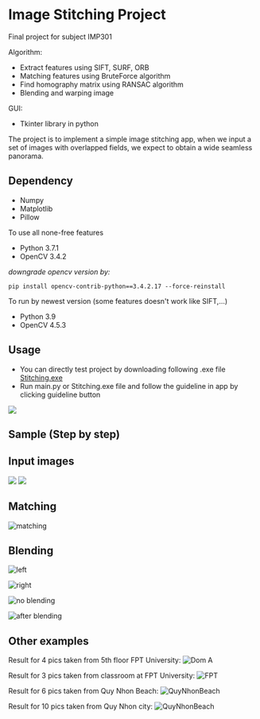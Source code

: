 # Image Stitching Project	
Final project for subject IMP301

Algorithm:
- Extract features using SIFT, SURF, ORB
- Matching features using BruteForce algorithm
- Find homography matrix using RANSAC algorithm
- Blending and warping image

GUI: 
- Tkinter library in python

The project is to implement a simple image stitching app, when we input a set of images with overlapped fields, we expect to obtain a wide seamless panorama.

## Dependency
- Numpy
- Matplotlib
- Pillow

To use all none-free features
- Python 3.7.1
- OpenCV 3.4.2

*downgrade opencv version by:*

```
pip install opencv-contrib-python==3.4.2.17 --force-reinstall
```

To run by newest version (some features doesn't work like SIFT,...)
- Python 3.9
- OpenCV 4.5.3

## Usage
- You can directly test project by downloading following .exe file
[Stitching.exe](https://drive.google.com/file/d/1xMpF6NBg3uo-A7PmVw7AO4m-rIYnkiqi/view?usp=sharing)
- Run main.py or Stitching.exe file and follow the guideline in app by clicking guideline button

<img src="https://github.com/AnhDuy26/Image-Stitching-Project/blob/master/Images/GUI.jpg">

## Sample (Step by step)

## Input images
<img src="https://github.com/AnhDuy26/Image-Stitching-Project/blob/master/Images/data/AI1502/2_new.jpg" >   <img src="https://github.com/AnhDuy26/Image-Stitching-Project/blob/master/Images/data/AI1502/3_new.jpg" > 

## Matching
![matching](https://github.com/AnhDuy26/Image-Stitching-Project/blob/master/Images/Step%20by%20step/matching.jpg)

## Blending
![left](https://github.com/AnhDuy26/Image-Stitching-Project/blob/master/Images/Step%20by%20step/blending1.jpg)

![right](https://github.com/AnhDuy26/Image-Stitching-Project/blob/master/Images/Step%20by%20step/blending2.jpg)

![no blending](https://github.com/AnhDuy26/Image-Stitching-Project/blob/master/Images/Step%20by%20step/blendingTwo.jpg)

![after blending](https://github.com/AnhDuy26/Image-Stitching-Project/blob/master/Images/Step%20by%20step/resultTwo.jpg)


## Other examples

Result for 4 pics taken from 5th floor FPT University:
![Dom A](https://github.com/AnhDuy26/Image-Stitching-Project/blob/master/Images/Result%20multiple%20stitching/result_domA.jpg)

Result for 3 pics taken from classroom at FPT University:
![FPT](https://github.com/AnhDuy26/Image-Stitching-Project/blob/master/Images/Result%20multiple%20stitching/result_AI1502.jpg)

Result for 6 pics taken from Quy Nhon Beach:
![QuyNhonBeach](https://github.com/AnhDuy26/Image-Stitching-Project/blob/master/Images/Result%20multiple%20stitching/result_QuyNhonBeach.jpg)

Result for 10 pics taken from Quy Nhon city:
![QuyNhonBeach](https://github.com/AnhDuy26/Image-Stitching-Project/blob/master/Images/Result%20multiple%20stitching/result_QuyNhonCity.jpg)

